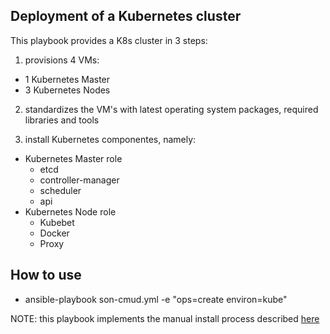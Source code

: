 ## Deployment of a Kubernetes cluster 

This playbook provides a K8s cluster in 3 steps:

1. provisions 4 VMs:
* 1 Kubernetes Master
* 3 Kubernetes Nodes

2. standardizes the VM's with latest operating system packages, required libraries and tools

3. install Kubernetes componentes, namely:
* Kubernetes Master role
  - etcd
  - controller-manager
  - scheduler
  - api
* Kubernetes Node role
  - Kubebet
  - Docker
  - Proxy


## How to use

* ansible-playbook son-cmud.yml -e "ops=create environ=kube"

NOTE: this playbook implements the manual install process described [here](https://kubernetes.io/docs/getting-started-guides/centos/centos_manual_config/)

